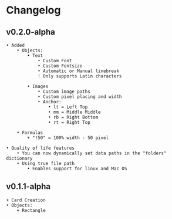 # Changelog

## v0.2.0-alpha
    • Added
        • Objects:
            • Text
                • Custom Font
                • Custom Fontsize
                • Automatic or Manual linebreak
                ! Only supports Latin characters

            • Images
                • Custom image paths
                • Custom pixel placing and width
                • Anchor:
                    • lt = Left Top
                    • mm = Middle Middle
                    • rb = Right Bottom
                    • rt = Right Top
            
        • Formulas
            + "!50" = 100% width - 50 pixel

    • Quality of life features
        • You can now dynamically set data paths in the "folders" dictionary
        • Using true file path
            • Enables support for linux and Mac OS

## v0.1.1-alpha
    + Card Creation
    • Objects:
        + Rectangle
